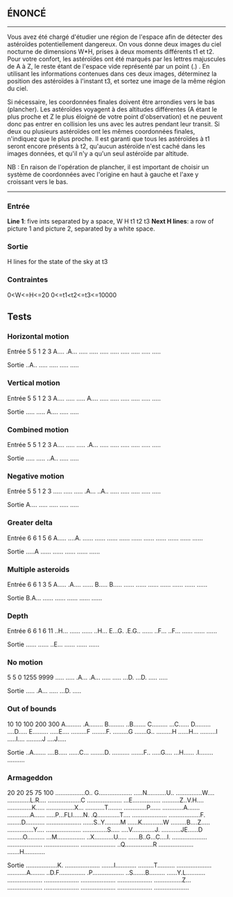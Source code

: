 ## ÉNONCÉ
--- 
Vous avez été chargé d'étudier une région de l'espace afin de détecter des astéroïdes potentiellement dangereux.
On vous donne deux images du ciel nocturne de dimensions W*H, prises à deux moments différents t1 et t2.
Pour votre confort, les astéroïdes ont été marqués par les lettres majuscules de A à Z, le reste étant de l'espace vide représenté par un point (.) .
En utilisant les informations contenues dans ces deux images, déterminez la position des astéroïdes à l'instant t3, et sortez une image de la même région du ciel.

Si nécessaire, les coordonnées finales doivent être arrondies vers le bas (plancher).
Les astéroïdes voyagent à des altitudes différentes (A étant le plus proche et Z le plus éloigné de votre point d'observation) et ne peuvent donc pas entrer en collision les uns avec les autres pendant leur transit.
Si deux ou plusieurs astéroïdes ont les mêmes coordonnées finales, n'indiquez que le plus proche.
Il est garanti que tous les astéroïdes à t1 seront encore présents à t2, qu'aucun astéroïde n'est caché dans les images données, et qu'il n'y a qu'un seul astéroïde par altitude.

NB : En raison de l'opération de plancher, il est important de choisir un système de coordonnées avec l'origine en haut à gauche et l'axe y croissant vers le bas.


--- 

### Entrée
**Line 1**: five ints separated by a space, W H t1 t2 t3
**Next H lines**: a row of picture 1 and picture 2, separated by a white space.

### Sortie
H lines for the state of the sky at t3

### Contraintes
0<W<=H<=20
0<=t1<t2<=t3<=10000

## Tests

### Horizontal motion

Entrée
5 5 1 2 3
A.... .A...
..... .....
..... .....
..... .....
..... .....

Sortie
..A..
.....
.....
.....
.....

### Vertical motion

Entrée
5 5 1 2 3
A.... .....
..... A....
..... .....
..... .....
..... .....

Sortie
.....
.....
A....
.....
.....

### Combined motion

Entrée
5 5 1 2 3
A.... .....
..... .A...
..... .....
..... .....
..... .....

Sortie
.....
.....
..A..
.....
.....

### Negative motion

Entrée
5 5 1 2 3
..... .....
..... .A...
..A.. .....
..... .....
..... .....

Sortie
A....
.....
.....
.....
.....

###   Greater delta

Entrée
6 6 1 5 6
A..... ....A.
...... ......
...... ......
...... ......
...... ......
...... ......

Sortie
.....A
......
......
......
......
......

###  Multiple asteroids

Entrée
6 6 1 3 5
A..... .A....
...... B.....
B..... ......
...... ......
...... ......
...... ......

Sortie
B.A...
......
......
......
......
......

###  Depth

Entrée
6 6 1 6 11
..H... ......
...... ..H...
E...G. .E.G..
...... ..F...
..F... ......
...... ......

Sortie
......
......
..E...
......
......
......

###  No motion

5 5 0 1255 9999
..... .....
.A... .A...
..... .....
...D. ...D.
..... .....

Sortie
.....
.A...
.....
...D.
.....

###  Out of bounds

10 10 100 200 300
A......... .A........
B......... ..B.......
C......... ...C......
D......... ....D.....
E......... .....E....
.........F ........F.
.........G .......G..
.........H ......H...
.........I .....I....
.........J ....J.....

Sortie
..A.......
....B.....
......C...
........D.
..........
.......F..
.....G....
...H......
.I........
..........

###  Armageddon

20 20 25 75 100
.................O.. G...................
.....N...........U.. ...............W....
.............L.R.... ...................C
.................... ...E................
..........Z..V.H.... ..............K.....
................X... ...........T........
.............P...... ............A.......
.............A...... .....P...FLI......N.
.Q.............T.... ....................
..................F. ........D...........
.................... ......S..Y.........M
......K............W .........B....Z.....
...............Y.... ....................
..............S..... ....V.............J.
...........JE......D .........O..........
...M................ ..X...........U.....
......B..G...C....I. ....................
.................... ....................
.................... ..Q................R
.................... .......H............

Sortie
..................K.
....................
.......I............
.........T..........
....................
...........A........
..D.F...............
.P..................
..S.......B.........
......Y.L...........
....................
....................
....................
....................
................Z...
....................
....................
....................
....................
....................